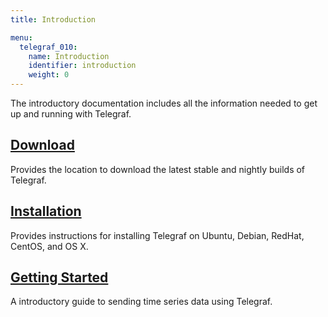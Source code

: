 ```yaml
---
title: Introduction

menu:
  telegraf_010:
    name: Introduction
    identifier: introduction
    weight: 0
---
```


The introductory documentation includes all the information needed to get up and running with Telegraf.

## [Download](https://influxdata.com/downloads/#telegraf)

Provides the location to download the latest stable and nightly builds of Telegraf.

## [Installation](/telegraf/v0.10/introduction/installation/)

Provides instructions for installing Telegraf on Ubuntu, Debian, RedHat, CentOS, and OS X.

## [Getting Started](/telegraf/v0.10/introduction/getting_started/)

A introductory guide to sending time series data using Telegraf.
